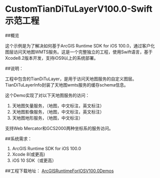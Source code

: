 # CustomTianDiTuLayerV100.0-Swift示范工程

##概览

这个示例是为了解决如何基于ArcGIS Runtime SDK for iOS 100.0，通过客户化图层访问天地图WMTS服务。这是一个完整独立的工程，使用Swift语言，基于Xcode8.2版本开发，支持iOS9以上的系统部署。

##说明：

工程中包含的TianDiTuLayer，是用于访问天地图服务的自定义图层。TianDiTuLayerInfo封装了天地图wmts服务的缓存schema信息。

这个Demo实现了对以下天地图服务的访问：

1. 天地图矢量服务，（地图，中文标注，英文标注）
2. 天地图影像服务，（地图，中文标注，英文标注）
3. 天地图地形服务，（地图，中文标注）

支持Web Mercator和GCS2000两种坐标系的服务访问。

##系统需求：

1. ArcGIS Runtime SDK for iOS 100.0
2. Xcode 8(或更高)
3. iOS 10 SDK（或更高）

##工程下载地址：
[ArcGISRuntimeForIOSV100.0Demos](https://github.com/makeling/CustomTianDiTuLayerV100.0-Swift.git)




